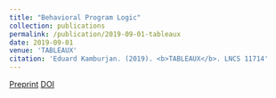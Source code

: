 ```yaml
---
title: "Behavioral Program Logic"
collection: publications
permalink: /publication/2019-09-01-tableaux
date: 2019-09-01
venue: 'TABLEAUX'
citation: 'Eduard Kamburjan. (2019). <b>TABLEAUX</b>. LNCS 11714'
---
```


[Preprint](/files/tableaux.pdf)
[DOI](https://doi.org/10.1007/978-3-030-29026-9_22)

